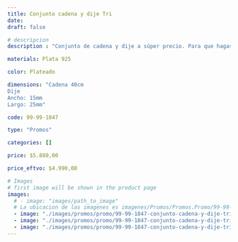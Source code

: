 ```yaml
---
title: Conjunto cadena y dije Tri
date: 
draft: false

# descripcion
description : "Conjunto de cadena y dije a súper precio. Para que hagas los regalos más lindos y de la mejor calidad. Todo en plata 925. "

materials: Plata 925

color: Plateado

dimensions: "Cadena 40cm 
Dije
Ancho: 15mm 
Largo: 25mm"

code: 99-99-1847

type: "Promos"

categories: []

price: $5.880,00

price_eftvo: $4.990,00

# Images
# first image will be shown in the product page
images:
  # - image: "images/path_to_image"
  # La ubicacion de las imagenes es imagenes/Promos/Promos.Promo/99-99-1847-conjunto-cadena-y-dije-tri
  - image: "./images/promos/promo/99-99-1847-conjunto-cadena-y-dije-tri_a.jpg"
  - image: "./images/promos/promo/99-99-1847-conjunto-cadena-y-dije-tri_b.jpg"
  - image: "./images/promos/promo/99-99-1847-conjunto-cadena-y-dije-tri_c.jpg"
---
```

